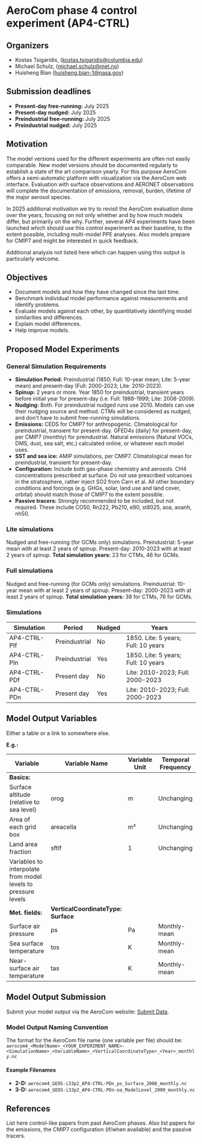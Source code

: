 # AeroCom phase 4 control experiment (AP4-CTRL)

## Organizers
- Kostas Tsigaridis, ([kostas.tsigaridis@columbia.edu](mailto:kostas.tsigaridis@columbia.edu))
- Michael Schulz, ([michael.schulz@met.no](mailto:michael.schulz@met.no))
- Huisheng Bian ([huisheng.bian-1@nasa.gov](mailto:huisheng.bian-1@nasa.gov))

## Submission deadlines
- **Present-day free-running:** July 2025
- **Present-day nudged:** July 2025
- **Preindustrial free-running:** July 2025
- **Preindustrial nudged:** July 2025

## Motivation
The model versions used for the different experiments are often not easily comparable. New model versions should be documented regularly to establish a state of the art comparison yearly. For this purpose AeroCom offers a semi-automatic platform with visualization via the AeroCom web interface. Evaluation with surface observations and AERONET observations will complete the documentation of emissions, removal, burden, lifetime of the major aerosol species.

In 2025 additional motivation we try to revisit the AeroCom evaluation done over the years, focusing on not only whether and by how much models differ, but primarily on the why. Further, several AP4 experiments have been launched which should use this control experiment as their baseline, to the extent possible, including multi-model PPE analyses. Also  models prepare for CMIP7 and might be interested in quick feedback.

Additional analysis not listed here which can happen using this output is particularly welcome. 

## Objectives
- Document models and how they have changed since the last time.
- Benchmark individual model performance against measurements and identify problems.
- Evaluate models against each other, by quantitatively identifying model similarities and differences.
- Explain model differences.
- Help improve models.

## Proposed Model Experiments

### General Simulation Requirements
- **Simulation Period:** Preindustrial (1850; Full: 10-year mean; Lite: 5-year mean) and present-day (Full: 2000-2023; Lite: 2010-2023).
- **Spinup:** 2 years or more. Year 1850 for preindustrial, transient years before initial year for present-day (i.e. Full: 1988-1999; Lite: 2008-2009). 
- **Nudging:** Both. For preindustrial nudged runs use 2010. Models can use their nudging source and method. CTMs will be considered as nudged, and don't have to submit free-running simulations.
- **Emissions:** CEDS for CMIP7 for anthropogenic. Climatological for preindustrial, transient for present-day. GFED4s (daily) for present-day, per CMIP7 (monthly) for preindustrial. Natural emissions (Natural VOCs, DMS, dust, sea salt, etc.) calculated online, or whatever each model uses. 
- **SST and sea ice:** AMIP simulations, per CMIP7. Climatological mean for preindustrial, transient for present-day.
- **Configuration:** Include both gas-phase chemistry and aerosols. CH4 concentrations prescribed at surface. Do not use prescribed volcanoes in the stratosphere, rather inject SO2 from Carn et al. All other boundary conditions and forcings (e.g. GHGs, solar, land use and land cover, orbital) should match those of CMIP7 to the extent possible.
- **Passive tracers:** Strongly recommended to be included, but not required. These include CO50, Rn222, Pb210, e90, st8025, aoa, aoanh, nh50. 

### Lite simulations
Nudged and free-running (for GCMs only) simulations. Preindustrial: 5-year mean with at least 2 years of spinup. Present-day: 2010-2023 with at least 2 years of spinup. **Total simulation years:** 23 for CTMs, 46 for GCMs. 

### Full simulations
Nudged and free-running (for GCMs only) simulations. Preindustrial: 10-year mean with at least 2 years of spinup. Present-day: 2000-2023 with at least 2 years of spinup. **Total simulation years:** 38 for CTMs, 76 for GCMs. 

### Simulations

| Simulation   | Period        | Nudged | Years                               |
|--------------|---------------|--------|-------------------------------------|
| AP4-CTRL-PIf | Preindustrial | No     | 1850. Lite: 5 years; Full: 10 years |
| AP4-CTRL-PIn | Preindustrial | Yes    | 1850. Lite: 5 years; Full: 10 years |
| AP4-CTRL-PDf | Present day   | No     | Lite: 2010-2023; Full: 2000-2023    |
| AP4-CTRL-PDn | Present day   | Yes    | Lite: 2010-2023; Full: 2000-2023    |

## Model Output Variables

Either a table or a link to somewhere else. 

**E.g.:** 

| **Variable**                         | **Variable Name** | **Variable Unit** | **Temporal Frequency** |
|--------------------------------------|-------------------|-------------------|------------------------|
| **Basics:**                          |                   |                   |                        |
| Surface altitude (relative to sea level) | orog              | m                 | Unchanging              |
| Area of each grid box                | areacella         | m²                | Unchanging              |
| Land area fraction                   | sftlf             | 1                 | Unchanging              |
| Variables to interpolate from model levels to pressure levels |                   |                   |                        |
| **Met. fields:**                     | **VerticalCoordinateType: Surface** |                   |                        |
| Surface air pressure                 | ps                | Pa                | Monthly-mean            |
| Sea surface temperature              | tos               | K                 | Monthly-mean            |
| Near-surface air temperature         | tas               | K                 | Monthly-mean            |

## Model Output Submission
Submit your model output via the AeroCom website: [Submit Data](https://aerocom.met.no/FAQ/data_access/submit_data).

### Model Output Naming Convention
The format for the AeroCom file name (one variable per file) should be:
`aerocom4_<ModelName>_<YOUR_EXPERIMENT_NAME>-<SimulationName>_<VariableName>_<VerticalCoordinateType>_<Year>_monthly.nc`

#### Example Filenames
- **2-D:** `aerocom4_GEOS-i33p2_AP4-CTRL-PDn_ps_Surface_2008_monthly.nc`
- **3-D:** `aerocom4_GEOS-i33p2_AP4-CTRL-PDn-oa_ModelLevel_2009_monthly.nc`

## References
List here control-like papers from past AeroCom phases. Also list papers for the emissions, the CMIP7 configuration (if/when available) and the passive tracers.
